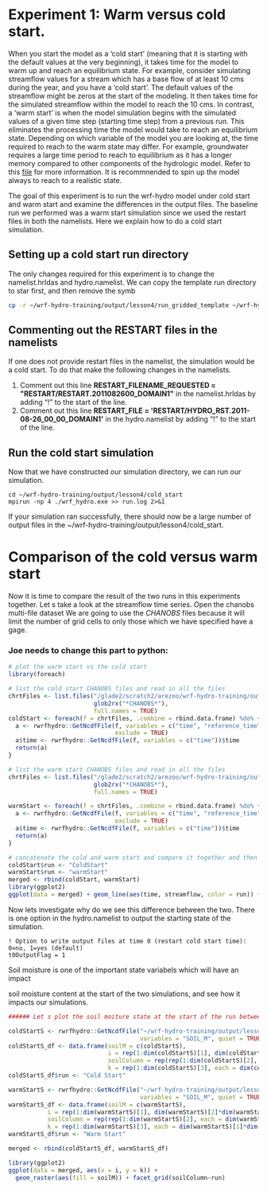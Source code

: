 # Experiment 1: Warm versus cold start. 
When you start the model as a ‘cold start’ (meaning that it is starting with the default values at the very beginning), it takes time for the model to warm up and reach an equilibrium state. For example, consider simulating streamflow values for a stream which has a base flow of at least 10 cms during the year, and you have a ‘cold start’. The default values of the streamflow might be zeros at the start of the modeling. It then takes time for the simulated streamflow within the model to reach the 10 cms. In contrast, a ‘warm start’ is when the model simulation begins with the simulated values of a given time step (starting time step) from a previous run. This eliminates the processing time the model would take to reach an equilibrium state. Depending on which variable of the model you are looking at, the time required to reach to the warm state may differ. For example, groundwater requires a large time period to reach to equilibrium as it has a longer memory compared to other components of the hydrologic model. Refer to this [file](https://ral.ucar.edu/sites/default/files/public/Using%20Restart%20Files%20in%20WRF-Hydro%20Simulations_1.pdf) for more information. It is recommnended to spin up the model always to reach to a realistic state. 

The goal of this experiment is to run the wrf-hydro model under cold start and warm start and examine the differences in the output files. The baseline run we performed was a warm start simulation since we used the restart files in both the namelists. Here we explain how to do a cold start simulation.

## Setting up a cold start run directory
The only changes required for this experiment is to change the namelist.hrldas and hydro.namelist. We can copy the template run directory to star first, and then remove the symb 

```bash
cp -r ~/wrf-hydro-training/output/lesson4/run_gridded_template ~/wrf-hydro-training/output/lesson4/cold_start
```
## Commenting out the RESTART files in the namelists
If one does not provide restart files in the namelist, the simulation would be a cold start. To do that make the following changes in the namelists. 
1.	Comment out this line **RESTART_FILENAME_REQUESTED = "RESTART/RESTART.2011082600_DOMAIN1"** in the namelist.hrldas by adding “!” to the start of the line. 
1.	Comment out this line **RESTART_FILE  = 'RESTART/HYDRO_RST.2011-08-26_00_00_DOMAIN1'** in the hydro.namelist by adding “!” to the start of the line. 

## Run the cold start simulation
Now that we have constructed our simulation directory, we can run our simulation. 
```
cd ~/wrf-hydro-training/output/lesson4/cold_start
mpirun -np 4 ./wrf_hydro.exe >> run.log 2>&1
```
If your simulation ran successfully, there should now be a large number of output files in the ~/wrf-hydro-training/output/lesson4/cold_start. 

# Comparison of the cold versus warm start
Now it is time to compare the result of the two runs in this experiments together. Let s take a look at the streamflow time series. Open the chanobs multi-file dataset We are going to use the *CHANOBS* files because it will limit the number of grid cells to only those which we have specified have a gage. 

### Joe needs to change this part to python:
```R
# plot the warm start vs the cold start
library(foreach)

# list the cold start CHANOBS files and read in all the files
chrtFiles <- list.files("/glade2/scratch2/arezoo/wrf-hydro-training/output/lesson4/cold_start",
                        glob2rx("*CHANOBS*"), 
                        full.names = TRUE)
coldStart <- foreach(f = chrtFiles, .combine = rbind.data.frame) %do% {
  a <- rwrfhydro::GetNcdfFile(f, variables = c("time", "reference_time"), 
                              exclude = TRUE)
  a$time <- rwrfhydro::GetNcdfFile(f, variables = c("time"))$time
  return(a)
}

# list the warm start CHANOBS files and read in all the files
chrtFiles <- list.files("/glade2/scratch2/arezoo/wrf-hydro-training/output/lesson4/run_gridded_baseline/",
                        glob2rx("*CHANOBS*"), 
                        full.names = TRUE)

warmStart <- foreach(f = chrtFiles, .combine = rbind.data.frame) %do% {
  a <- rwrfhydro::GetNcdfFile(f, variables = c("time", "reference_time"), 
                              exclude = TRUE)
  a$time <- rwrfhydro::GetNcdfFile(f, variables = c("time"))$time
  return(a)
}

# concatenate the cold and warm start and compare it together and then plot it
coldStart$run <- "ColdStart"
warmStart$run <- "warmStart"
merged <- rbind(coldStart, warmStart)
library(ggplot2)
ggplot(data = merged) + geom_line(aes(time, streamflow, color = run)) + facet_wrap(~feature_id)
```
Now lets investigate why do we see this difference between the two. There is one option in the hydro.namelist to output the starting state of the simulation. 

```
! Option to write output files at time 0 (restart cold start time): 0=no, 1=yes (default)
t0OutputFlag = 1
```

Soil moisture is one of the important state variabels which will have an impact 

soil moisture content at the start of the two simulations, and see how it impacts our simulations.



```R
###### Let s plot the soil moiture state at the start of the run between the two runs ...

coldStartS <- rwrfhydro::GetNcdfFile("~/wrf-hydro-training/output/lesson4/cold_start/201108260000.LDASOUT_DOMAIN1",
                                     variables = "SOIL_M", quiet = TRUE)$SOIL_M
coldStartS_df <- data.frame(soilM = c(coldStartS), 
                            i = rep(1:dim(coldStartS)[1], dim(coldStartS)[2]*dim(coldStartS)[3]), 
                            soilColumn = rep(rep(1:dim(coldStartS)[2], each = dim(coldStartS)[1]), dim(coldStartS)[3]),
                            k = rep(1:dim(coldStartS)[3], each = dim(coldStartS)[1]*dim(coldStartS)[2]))
coldStartS_df$run <- "Cold Start"

warmStartS <- rwrfhydro::GetNcdfFile("~/wrf-hydro-training/output/lesson4/run_gridded_baseline/201108260000.LDASOUT_DOMAIN1", 
                                     variables = "SOIL_M", quiet = TRUE)$SOIL_M
warmStartS_df <- data.frame(soilM = c(warmStartS), 
           i = rep(1:dim(warmStartS)[1], dim(warmStartS)[2]*dim(warmStartS)[3]), 
           soilColumn = rep(rep(1:dim(warmStartS)[2], each = dim(warmStartS)[1]), dim(warmStartS)[3]),
           k = rep(1:dim(warmStartS)[3], each = dim(warmStartS)[1]*dim(warmStartS)[2]))
warmStartS_df$run <- "Warm Start"

merged <- rbind(coldStartS_df, warmStartS_df)

library(ggplot2)
ggplot(data = merged, aes(x = i, y = k)) + 
  geom_raster(aes(fill = soilM)) + facet_grid(soilColumn~run) 
  ```
